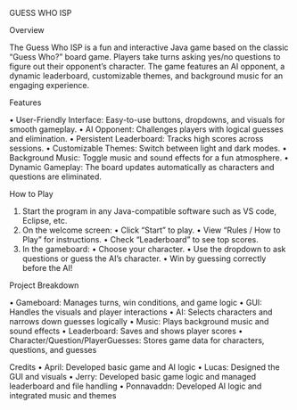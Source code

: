 GUESS WHO ISP 

Overview

The Guess Who ISP is a fun and interactive Java game based on the classic “Guess Who?” board game. Players take turns asking yes/no questions to figure out their opponent’s character. The game features an AI opponent, a dynamic leaderboard, customizable themes, and background music for an engaging experience.

Features

• User-Friendly Interface: Easy-to-use buttons, dropdowns, and visuals for smooth gameplay.
• AI Opponent: Challenges players with logical guesses and elimination.
• Persistent Leaderboard: Tracks high scores across sessions.
• Customizable Themes: Switch between light and dark modes.
• Background Music: Toggle music and sound effects for a fun atmosphere.
• Dynamic Gameplay: The board updates automatically as characters and questions are eliminated.

How to Play

1. Start the program in any Java-compatible software such as VS code, Eclipse, etc.
2. On the welcome screen:
    • Click “Start” to play.
	• View “Rules / How to Play” for instructions.
	• Check “Leaderboard” to see top scores.
3. In the gameboard:
	• Choose your character.
	• Use the dropdown to ask questions or guess the AI’s character.
	• Win by guessing correctly before the AI!

Project Breakdown

• Gameboard: Manages turns, win conditions, and game logic
• GUI: Handles the visuals and player interactions
• AI: Selects characters and narrows down guesses logically
• Music: Plays background music and sound effects
• Leaderboard: Saves and shows player scores
• Character/Question/PlayerGuesses: Stores game data for characters, questions, and guesses

Credits
• April: Developed basic game and AI logic 
• Lucas: Designed the GUI and visuals
• Jerry: Developed basic game logic and managed leaderboard and file handling
• Ponnavaddn: Developed AI logic and integrated music and themes